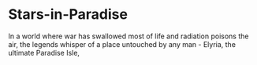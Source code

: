 # Stars-in-Paradise
In a world where war has swallowed most of life and radiation poisons the air, the legends whisper of a place untouched by any man - Elyria, the ultimate Paradise Isle,
